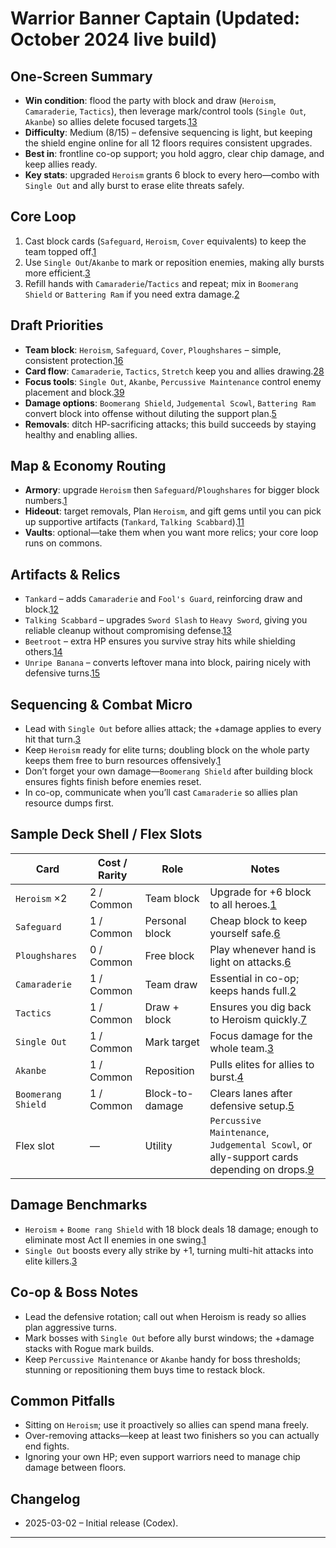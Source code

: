 # Warrior Banner Captain (Updated: October 2024 live build)

## One-Screen Summary
- **Win condition**: flood the party with block and draw (`Heroism`, `Camaraderie`, `Tactics`), then leverage mark/control tools (`Single Out`, `Akanbe`) so allies delete focused targets.[1][2][3]
- **Difficulty**: Medium (8/15) – defensive sequencing is light, but keeping the shield engine online for all 12 floors requires consistent upgrades.
- **Best in**: frontline co-op support; you hold aggro, clear chip damage, and keep allies ready.
- **Key stats**: upgraded `Heroism` grants 6 block to every hero—combo with `Single Out` and ally burst to erase elite threats safely.

## Core Loop
1. Cast block cards (`Safeguard`, `Heroism`, `Cover` equivalents) to keep the team topped off.[1][2]
2. Use `Single Out`/`Akanbe` to mark or reposition enemies, making ally bursts more efficient.[3][4]
3. Refill hands with `Camaraderie`/`Tactics` and repeat; mix in `Boomerang Shield` or `Battering Ram` if you need extra damage.[2][5]

## Draft Priorities
- **Team block**: `Heroism`, `Safeguard`, `Cover`, `Ploughshares` – simple, consistent protection.[1][2][6]
- **Card flow**: `Camaraderie`, `Tactics`, `Stretch` keep you and allies drawing.[2][7][8]
- **Focus tools**: `Single Out`, `Akanbe`, `Percussive Maintenance` control enemy placement and block.[3][4][9]
- **Damage options**: `Boomerang Shield`, `Judgemental Scowl`, `Battering Ram` convert block into offense without diluting the support plan.[5][10]
- **Removals**: ditch HP-sacrificing attacks; this build succeeds by staying healthy and enabling allies.

## Map & Economy Routing
- **Armory**: upgrade `Heroism` then `Safeguard`/`Ploughshares` for bigger block numbers.[1][6]
- **Hideout**: target removals, Plan `Heroism`, and gift gems until you can pick up supportive artifacts (`Tankard`, `Talking Scabbard`).[11]
- **Vaults**: optional—take them when you want more relics; your core loop runs on commons.

## Artifacts & Relics
- `Tankard` – adds `Camaraderie` and `Fool's Guard`, reinforcing draw and block.[12]
- `Talking Scabbard` – upgrades `Sword Slash` to `Heavy Sword`, giving you reliable cleanup without compromising defense.[13]
- `Beetroot` – extra HP ensures you survive stray hits while shielding others.[14]
- `Unripe Banana` – converts leftover mana into block, pairing nicely with defensive turns.[15]

## Sequencing & Combat Micro
- Lead with `Single Out` before allies attack; the +damage applies to every hit that turn.[3]
- Keep `Heroism` ready for elite turns; doubling block on the whole party keeps them free to burn resources offensively.[1]
- Don’t forget your own damage—`Boomerang Shield` after building block ensures fights finish before enemies reset.
- In co-op, communicate when you’ll cast `Camaraderie` so allies plan resource dumps first.

## Sample Deck Shell / Flex Slots
| Card | Cost / Rarity | Role | Notes |
| --- | --- | --- | --- |
| `Heroism` ×2 | 2 / Common | Team block | Upgrade for +6 block to all heroes.[1]
| `Safeguard` | 1 / Common | Personal block | Cheap block to keep yourself safe.[6]
| `Ploughshares` | 0 / Common | Free block | Play whenever hand is light on attacks.[6]
| `Camaraderie` | 1 / Common | Team draw | Essential in co-op; keeps hands full.[2]
| `Tactics` | 1 / Common | Draw + block | Ensures you dig back to Heroism quickly.[7]
| `Single Out` | 1 / Common | Mark target | Focus damage for the whole team.[3]
| `Akanbe` | 1 / Common | Reposition | Pulls elites for allies to burst.[4]
| `Boomerang Shield` | 1 / Common | Block-to-damage | Clears lanes after defensive setup.[5]
| Flex slot | — | Utility | `Percussive Maintenance`, `Judgemental Scowl`, or ally-support cards depending on drops.[9][10] |

## Damage Benchmarks
- `Heroism` + `Boome rang Shield` with 18 block deals 18 damage; enough to eliminate most Act II enemies in one swing.[1][5]
- `Single Out` boosts every ally strike by +1, turning multi-hit attacks into elite killers.[3]

## Co-op & Boss Notes
- Lead the defensive rotation; call out when Heroism is ready so allies plan aggressive turns.
- Mark bosses with `Single Out` before ally burst windows; the +damage stacks with Rogue mark builds.
- Keep `Percussive Maintenance` or `Akanbe` handy for boss thresholds; stunning or repositioning them buys time to restack block.

## Common Pitfalls
- Sitting on `Heroism`; use it proactively so allies can spend mana freely.
- Over-removing attacks—keep at least two finishers so you can actually end fights.
- Ignoring your own HP; even support warriors need to manage chip damage between floors.

## Changelog
- 2025-03-02 – Initial release (Codex).

---

[1]: https://hellcard.fandom.com/wiki/Heroism "Heroism | Hellcard Wiki"
[2]: https://hellcard.fandom.com/wiki/Camaraderie "Camaraderie | Hellcard Wiki"
[3]: https://hellcard.fandom.com/wiki/Single_Out "Single Out | Hellcard Wiki"
[4]: https://hellcard.fandom.com/wiki/Akanbe "Akanbe | Hellcard Wiki"
[5]: https://hellcard.fandom.com/wiki/Boomerang_Shield "Boomerang Shield | Hellcard Wiki"
[6]: https://hellcard.fandom.com/wiki/Safeguard "Safeguard | Hellcard Wiki"
[7]: https://hellcard.fandom.com/wiki/Tactics "Tactics | Hellcard Wiki"
[8]: https://hellcard.fandom.com/wiki/Stretch "Stretch | Hellcard Wiki"
[9]: https://hellcard.fandom.com/wiki/Percussive_Maintenance "Percussive Maintenance | Hellcard Wiki"
[10]: https://hellcard.fandom.com/wiki/Judgemental_Scowl "Judgemental Scowl | Hellcard Wiki"
[11]: https://hellcard.fandom.com/wiki/Locations "Locations | Hellcard Wiki"
[12]: https://hellcard.fandom.com/wiki/Tankard "Tankard | Hellcard Wiki"
[13]: https://hellcard.fandom.com/wiki/Talking_Scabbard "Talking Scabbard | Hellcard Wiki"
[14]: https://hellcard.fandom.com/wiki/Beetroot "Beetroot | Hellcard Wiki"
[15]: https://hellcard.fandom.com/wiki/Unripe_Banana "Unripe Banana | Hellcard Wiki"
